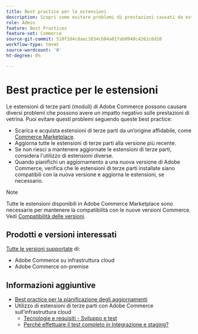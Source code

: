 ```yaml
---
title: Best practice per le estensioni
description: Scopri come evitare problemi di prestazioni causati da estensioni Adobe Commerce di terze parti.
role: Admin
feature: Best Practices
feature-set: Commerce
source-git-commit: 510f2d4cdaec1034cb04a01fab0948c4261c6d10
workflow-type: tm+mt
source-wordcount: '0'
ht-degree: 0%

---
```



# Best practice per le estensioni

Le estensioni di terze parti (moduli) di Adobe Commerce possono causare diversi problemi che possono avere un impatto negativo sulle prestazioni di vetrina. Puoi evitare questi problemi seguendo queste best practice:

- Scarica e acquista estensioni di terze parti da un’origine affidabile, come [Commerce Marketplace](https://marketplace.magento.com/extensions.html).
- Aggiorna tutte le estensioni di terze parti alla versione più recente.
- Se non riesci a mantenere aggiornate le estensioni di terze parti, considera l&#39;utilizzo di estensioni diverse.
- Quando pianifichi un aggiornamento a una nuova versione di Adobe Commerce, verifica che le estensioni di terze parti installate siano compatibili con la nuova versione e aggiorna le estensioni, se necessario.

>[!NOTE]
>
> Tutte le estensioni disponibili in Adobe Commerce Marketplace sono necessarie per mantenere la compatibilità con le nuove versioni Commerce. Vedi [Compatibilità delle versioni](https://developer.adobe.com/commerce/marketplace/guides/sellers/compatibility/releases/).

## Prodotti e versioni interessati

[Tutte le versioni supportate](../../../release/versions.md) di:

- Adobe Commerce su infrastruttura cloud
- Adobe Commerce on-premise

## Informazioni aggiuntive

- [Best practice per la pianificazione degli aggiornamenti](../../../upgrade/prepare/best-practices.md)
- Utilizzo di estensioni di terze parti con Adobe Commerce sull’infrastruttura cloud
   - [Tecnologie e requisiti - Sviluppo e test](https://devdocs.magento.com/cloud/requirements/cloud-requirements.html#cloud-req-devtest)
   - [Perché effettuare il test completo in Integrazione e staging?](https://devdocs.magento.com/cloud/live/live.html#whytest)
